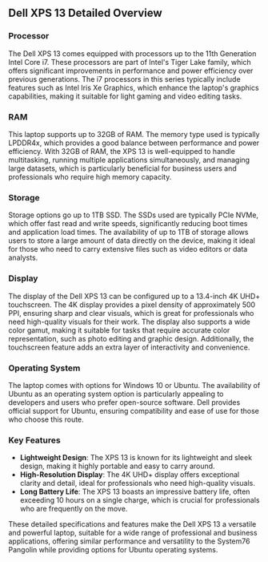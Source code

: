 ## Dell XPS 13 Detailed Overview

### Processor
The Dell XPS 13 comes equipped with processors up to the 11th Generation Intel Core i7. These processors are part of Intel's Tiger Lake family, which offers significant improvements in performance and power efficiency over previous generations. The i7 processors in this series typically include features such as Intel Iris Xe Graphics, which enhance the laptop's graphics capabilities, making it suitable for light gaming and video editing tasks.

### RAM
This laptop supports up to 32GB of RAM. The memory type used is typically LPDDR4x, which provides a good balance between performance and power efficiency. With 32GB of RAM, the XPS 13 is well-equipped to handle multitasking, running multiple applications simultaneously, and managing large datasets, which is particularly beneficial for business users and professionals who require high memory capacity.

### Storage
Storage options go up to 1TB SSD. The SSDs used are typically PCIe NVMe, which offer fast read and write speeds, significantly reducing boot times and application load times. The availability of up to 1TB of storage allows users to store a large amount of data directly on the device, making it ideal for those who need to carry extensive files such as video editors or data analysts.

### Display
The display of the Dell XPS 13 can be configured up to a 13.4-inch 4K UHD+ touchscreen. The 4K display provides a pixel density of approximately 500 PPI, ensuring sharp and clear visuals, which is great for professionals who need high-quality visuals for their work. The display also supports a wide color gamut, making it suitable for tasks that require accurate color representation, such as photo editing and graphic design. Additionally, the touchscreen feature adds an extra layer of interactivity and convenience.

### Operating System
The laptop comes with options for Windows 10 or Ubuntu. The availability of Ubuntu as an operating system option is particularly appealing to developers and users who prefer open-source software. Dell provides official support for Ubuntu, ensuring compatibility and ease of use for those who choose this route.

### Key Features
- **Lightweight Design**: The XPS 13 is known for its lightweight and sleek design, making it highly portable and easy to carry around.
- **High-Resolution Display**: The 4K UHD+ display offers exceptional clarity and detail, ideal for professionals who need high-quality visuals.
- **Long Battery Life**: The XPS 13 boasts an impressive battery life, often exceeding 10 hours on a single charge, which is crucial for professionals who are frequently on the move.

These detailed specifications and features make the Dell XPS 13 a versatile and powerful laptop, suitable for a wide range of professional and business applications, offering similar performance and versatility to the System76 Pangolin while providing options for Ubuntu operating systems.

